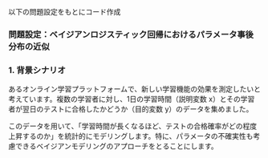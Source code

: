以下の問題設定をもとにコード作成

### 問題設定：ベイジアンロジスティック回帰におけるパラメータ事後分布の近似

### 1. 背景シナリオ

あるオンライン学習プラットフォームで、新しい学習機能の効果を測定したいと考えています。複数の学習者に対し、1日の学習時間（説明変数 x）とその学習者が翌日のテストに合格したかどうか（目的変数 y）のデータを集めました。

このデータを用いて、「学習時間が長くなるほど、テストの合格確率がどの程度上昇するのか」を統計的にモデリングします。特に、パラメータの不確実性も考慮できるベイジアンモデリングのアプローチをとることにします。
